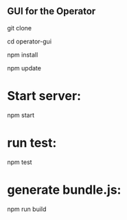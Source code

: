 ## GUI for the Operator

git clone <this project> 

cd operator-gui

npm install

npm update


# Start server:

npm start

# run test:

npm test


# generate bundle.js:

npm run build


